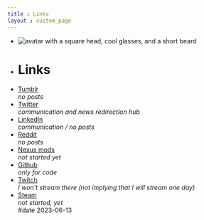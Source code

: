 ```yaml
---
title : Links
layout : custom_page
---
```


<ul>

<li class="list_line">
	<img class="image_avatar" src="/website/assets/avatar_2023_face.png" alt="avatar with a square head, cool glasses, and a short beard">
</li>

<li class="list_line">
	<h1>Links</h1>
</li>

<li class="list_line">
	<a id="tumblr" class="button" href="https://jeremyvlegros.tumblr.com/" target="_blank">
	   Tumblr
	   <!-- <img class="logo_tumblr" src="https://jeremyvlegros.github.io/website/assets/logo_tumblr.svg" alt="tumblr logo"/> -->
	</a>
	<div class="text_gray text_centered">
		<i>no posts</i>
	</div>
 </li>

<li class="list_line">
	<a id="twitter" class="button" href="https://twitter.com/jeremyvlegros" target="_blank">
	 	Twitter
	   <!-- <img class="logo_twitter" src="https://jeremyvlegros.github.io/website/assets/logo_twitter_white.svg" alt="twitter logo"/> -->
	</a>
	<div class="text_gray text_centered">
		<i>communication and news redirection hub</i>
	</div>
 </li>

<li class="list_line">
	<a id="linkedin" class="button" href="https://fr.linkedin.com/in/jeremyvlegros?trk=people-guest_people_search-card" target="_blank">
	   LinkedIn
	   <!-- <img class="logo_linkedin" src="https://jeremyvlegros.github.io/website/assets/logo_linkedin.svg" alt="linkedin logo"/> -->
	</a>
	<div class="text_gray text_centered">
		<i>communication / no posts</i>
	</div>
 </li>

<li class="list_line">
	<a id="reddit" class="button" href="https://www.reddit.com/user/jeremyvlegros" target="_blank">
	 	Reddit
	   <!-- <img class="logo_reddit" src="https://jeremyvlegros.github.io/website/assets/logo_reddit.svg" alt="reddit logo"/> -->
	</a>
	<div class="text_gray text_centered">
		<i>no posts</i>
	</div>
 </li>

<li class="list_line">
	<a id="nexus_mods" class="button" href="https://www.nexusmods.com/users/152566508" target="_blank">
	 	Nexus mods
	   <!-- <img class="logo_nexus_mods" src="https://jeremyvlegros.github.io/website/assets/logo_nexus_mods.png" alt="nexus mods logo"/> -->
	</a>
	<div class="text_gray text_centered"><i>not started yet</i></div>
 </li>

<li class="list_line">
	<a id="github" class="button" href="https://github.com/jeremyvlegros" target="_blank">
	 	Github
	   <!-- <img class="logo_github" src="https://jeremyvlegros.github.io/website/assets/logo_github.svg" alt="github logo"/> -->
	</a>
	<div class="text_gray text_centered"><i> only for code</i></div>
 </li>

<li class="list_line">
	<a id="twitch" class="button" href="https://www.twitch.tv/jeremyvlegros" target="_blank">
	 	Twitch
	   <!-- <img class="logo_twitch" src="https://jeremyvlegros.github.io/website/assets/logo_twitch.svg" alt="twitch logo"/> -->
	</a>
	<div class="text_gray text_centered">
		<i>I won't stream there (not implying that I will stream one day)</i>
	</div>
 </li>

<li class="list_line">
	<a id="steam" class="button" href="https://steamcommunity.com/id/jeremyvlegros" target="_blank">
	 	Steam
	   <!-- <img class="logo_steam" src="https://jeremyvlegros.github.io/website/assets/logo_steam.svg" alt="steam logo"/> -->
	</a>
	<div class="text_gray text_centered">
		<i> not started, yet</i>
	</div>
</li>

<span id="version">
#date 2023-06-13
</span>

</ul>

</div>
